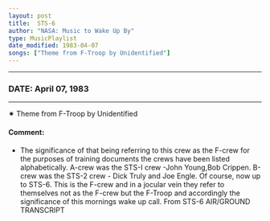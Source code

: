 ```yaml
---
layout: post
title:  STS-6
author: "NASA: Music to Wake Up By"
type: MusicPlaylist
date_modified: 1983-04-07
songs: ["Theme from F-Troop by Unidentified"]
---
```


----
### DATE: April 07, 1983
----
✷ Theme from F-Troop by Unidentified

#### Comment:
* The significance of that being referring to this crew as the F-crew for the purposes of training documents the crews have been listed alphabetically. A-crew was the STS-I crew -John Young,Bob Crippen. B-crew was the STS-2 crew - Dick Truly and Joe Engle. Of course, now up to STS-6. This is the F-crew and in a jocular vein they refer to themselves not as the F-crew but the F-Troop and accordingly the significance of this mornings wake up call. From STS-6 AIR/GROUND TRANSCRIPT



<br/>
<center>
	<a target="_blank"
	   href="https://twitter.com/intent/tweet?hashtags=Space,NASA,Playlist,NASAWakeupCalls,SpaceProgram&text={{ page.author}}, '{{ page.songs.first }}' {{ page.title }}, {{ page.date | date: '%B %d, %Y' }}. {{ site.url }}{{ page.url }}&via=nasawakeupcalls"><i class="fab fa-twitter" alt="Tweet this page" style="font-size: 1.3em;"></i></a>
	&nbsp; 	<i class="fas fa-user-astronaut" style="font-size: 1.5em;"></i> &nbsp;
    <a id="custom_amazon_link"
       type="amzn" search="#"
       category="popular music">
    <i class="fab fa-amazon" style="font-size: 1.3em;"></i></a>
</center>

<!-- Randomly resolve an individual entry from a song array -->
<script src="/assets/javascript/seedrandom.min.js"></script>
<script>
  var wake_me_up = ["Theme from F-Troop by Unidentified"];
  var prng = new Math.seedrandom();
  function randomSong() {
    song = wake_me_up[Math.floor(Math.random() * wake_me_up.length)];
    var amazon_link = document.getElementById("custom_amazon_link");
    amazon_link.setAttribute("search", song);
  }
  window.onload = randomSong();
</script>
